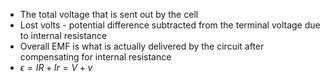 - The total voltage that is sent out by the cell
- Lost volts - potential difference subtracted from the terminal voltage due to internal resistance 
- Overall EMF is what is actually delivered by the circuit after compensating for internal resistance
- $\epsilon = IR + Ir = V + v$
